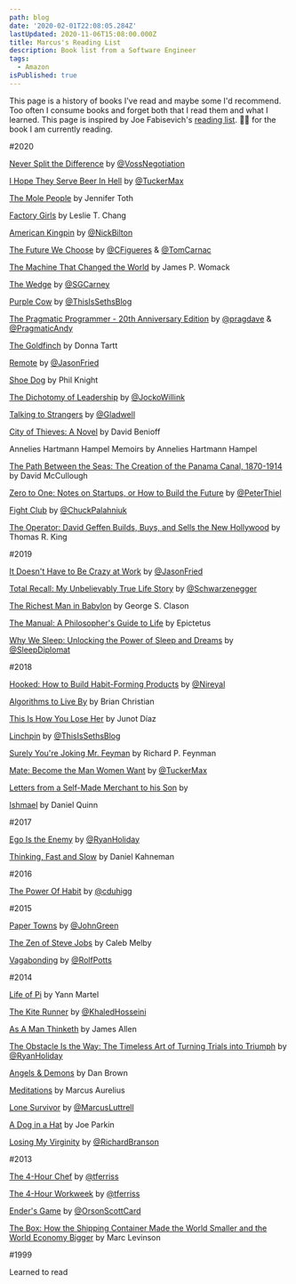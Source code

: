 ```yaml
---
path: blog
date: '2020-02-01T22:08:05.284Z'
lastUpdated: 2020-11-06T15:08:00.000Z
title: Marcus's Reading List
description: Book list from a Software Engineer
tags:
  - Amazon
isPublished: true
---
```


This page is a history of books I've read and maybe some I'd recommend. Too often I consume books and forget both that I read them and what I learned. This page is inspired by Joe Fabisevich's [reading list](https://www.fabisevi.ch/reading-list/). 🏃‍♂️ for the book I am currently reading.

#2020

[Never Split the Difference](https://www.amazon.com/dp/B014DUR7L2/ref=dp-kindle-redirect?_encoding=UTF8&btkr=1) by [@VossNegotiation](https://twitter.com/VossNegotiation?s=20)

[I Hope They Serve Beer In Hell](https://www.amazon.com/dp/B002MBD5V6/ref=dp-kindle-redirect?_encoding=UTF8&btkr=1) by [@TuckerMax](https://twitter.com/TuckerMax?s=20)

[The Mole People](https://www.amazon.com/dp/B004D4YE1U/ref=dp-kindle-redirect?_encoding=UTF8&btkr=1) by Jennifer Toth

[Factory Girls](https://www.amazon.com/gp/product/B001FA0URC/ref=ppx_yo_dt_b_d_asin_title_o00?ie=UTF8&psc=1) by Leslie T. Chang

[American Kingpin](https://www.amazon.com/American-Kingpin-Criminal-Mastermind-Behind/dp/1591848148) by [@NickBilton](https://twitter.com/nickbilton?s=20)

[The Future We Choose](https://www.amazon.com/gp/product/0525658351/ref=ppx_yo_dt_b_asin_title_o00_s00?ie=UTF8&psc=1) by [@CFigueres](https://twitter.com/CFigueres?s=20) & [@TomCarnac](https://twitter.com/tomcarnac?s=20)

[The Machine That Changed the World](https://www.amazon.com/Machine-That-Changed-World-Revolutionizing/dp/0743299795/ref=sr_1_1?crid=34RLHC1JYSBO2&dchild=1&keywords=the+machine+that+changed+the+world&qid=1597618945&sprefix=the+machine%2Caps%2C161&sr=8-1) by James P. Womack

[The Wedge](https://amzn.to/39WoX9d) by [@SGCarney](https://twitter.com/sgcarney?s=20)

[Purple Cow](https://amzn.to/2CKOwOa) by [@ThisIsSethsBlog](https://twitter.com/ThisIsSethsBlog?s=20)

[The Pragmatic Programmer - 20th Anniversary Edition](https://amzn.to/2NF4ZWh) by [@pragdave](https://twitter.com/pragdave?s=20) & [@PragmaticAndy](https://twitter.com/PragmaticAndy?s=20)

[The Goldfinch](https://amzn.to/36XvAGI) by Donna Tartt

[Remote](https://amzn.to/3ee1QI3) by [@JasonFried](https://twitter.com/jasonfried?s=20)

[Shoe Dog](https://amzn.to/3cUfq2U) by Phil Knight

[The Dichotomy of Leadership](https://amzn.to/3fsY67a) by [@JockoWillink](https://twitter.com/jockowillink?s=20)

[Talking to Strangers](https://amzn.to/2KNSV3m) by [@Gladwell](https://twitter.com/Gladwell?s=20)

[City of Thieves: A Novel](https://amzn.to/34XxgyV) by David Benioff

Annelies Hartmann Hampel Memoirs by Annelies Hartmann Hampel

[The Path Between the Seas: The Creation of the Panama Canal, 1870-1914](https://amzn.to/37Y6S81) by David McCullough

[Zero to One: Notes on Startups, or How to Build the Future](https://amzn.to/2P0Bz5P) by [@PeterThiel](https://twitter.com/peterthiel?s=20)

[Fight Club](https://amzn.to/321VPtd) by [@ChuckPalahniuk](https://twitter.com/chuckpalahniuk?s=20)

[The Operator: David Geffen Builds, Buys, and Sells the New Hollywood](https://amzn.to/39QoynF) by Thomas R. King

#2019

[It Doesn't Have to Be Crazy at Work](https://amzn.to/2uH90ni) by [@JasonFried](https://twitter.com/jasonfried?s=20)

[Total Recall: My Unbelievably True Life Story](https://amzn.to/2wnCp6m) by [@Schwarzenegger](https://twitter.com/Schwarzenegger?s=20)

[The Richest Man in Babylon](https://amzn.to/37zRe2x) by George S. Clason

[The Manual: A Philosopher's Guide to Life](https://amzn.to/37v9NET) by Epictetus

[Why We Sleep: Unlocking the Power of Sleep and Dreams](https://amzn.to/3bKtw76) by [@SleepDiplomat](https://twitter.com/sleepdiplomat?s=20)

#2018

[Hooked: How to Build Habit-Forming Products](https://amzn.to/2SO3ZkB) by [@Nireyal](https://twitter.com/nireyal?s=20)

[Algorithms to Live By](https://amzn.to/2OYZ7bm) by Brian Christian

[This Is How You Lose Her](https://amzn.to/2SxKI8b) by Junot Díaz

[Linchpin](https://amzn.to/2OZ5j2S) by [@ThisIsSethsBlog](https://twitter.com/ThisIsSethsBlog?s=20)

[Surely You're Joking Mr. Feyman](https://amzn.to/2Sx4osF) by Richard P. Feynman

[Mate: Become the Man Women Want](https://amzn.to/39Ed7z6) by [@TuckerMax](https://twitter.com/TuckerMax?s=20)

[Letters from a Self-Made Merchant to his Son]() by []()

[Ishmael](https://amzn.to/3eQqcIo) by Daniel Quinn

#2017

[Ego Is the Enemy](https://amzn.to/2Q72LQU) by [@RyanHoliday](https://twitter.com/RyanHoliday?s=20)

[Thinking, Fast and Slow](https://amzn.to/3gV3h03) by Daniel Kahneman

#2016

[The Power Of Habit](https://amzn.to/3cwHKrn) by [@cduhigg](https://twitter.com/cduhigg?s=20)

#2015

[Paper Towns](https://amzn.to/3eOyYX7) by [@JohnGreen](https://twitter.com/johngreen?s=20)

[The Zen of Steve Jobs](https://amzn.to/2MvhH9u) by Caleb Melby

[Vagabonding](https://amzn.to/3eQ2PhX) by [@RolfPotts](https://twitter.com/rolfpotts?s=20)

#2014

[Life of Pi](https://amzn.to/309oZro) by Yann Martel

[The Kite Runner](https://amzn.to/3dBsFGq) by [@KhaledHosseini](https://twitter.com/khaledhosseini?s=20)

[As A Man Thinketh](https://amzn.to/2BsrpqF) by James Allen

[The Obstacle Is the Way: The Timeless Art of Turning Trials into Triumph](https://amzn.to/3bDp89M) by [@RyanHoliday](https://twitter.com/RyanHoliday?s=20)

[Angels & Demons](https://amzn.to/3d4ajxt) by Dan Brown

[Meditations](https://amzn.to/2zZ3Aq4) by Marcus Aurelius

[Lone Survivor](https://amzn.to/36YVKsN) by [@MarcusLuttrell](https://twitter.com/MarcusLuttrell?s=20)

[A Dog in a Hat](https://amzn.to/2XXpMJe) by Joe Parkin

[Losing My Virginity](https://amzn.to/36Xty9J) by [@RichardBranson](https://twitter.com/richardbranson?s=20)

#2013

[The 4-Hour Chef](https://amzn.to/3748Xka) by [@tferriss](https://twitter.com/tferriss?s=20)

[The 4-Hour Workweek](https://amzn.to/2By2KkI) by [@tferriss](https://twitter.com/tferriss?s=20)

[Ender's Game](https://amzn.to/2BsssXD) by [@OrsonScottCard](https://twitter.com/orsonscottcard?s=20)

[The Box: How the Shipping Container Made the World Smaller and the World Economy Bigger](https://amzn.to/3ePsqbb) by Marc Levinson

#1999

Learned to read
